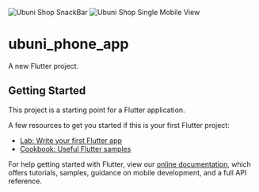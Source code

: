 ![Ubuni Shop SnackBar](https://user-images.githubusercontent.com/48629695/130088219-d4f4e4e6-3ed5-4bb4-b4a3-7f7ad29de8d6.png)
![Ubuni Shop Single Mobile View](https://user-images.githubusercontent.com/48629695/130086632-dcc0e1f9-bfe0-4b56-9055-fbf268a812b4.png)
# ubuni_phone_app

A new Flutter project.

## Getting Started

This project is a starting point for a Flutter application.

A few resources to get you started if this is your first Flutter project:

- [Lab: Write your first Flutter app](https://flutter.dev/docs/get-started/codelab)
- [Cookbook: Useful Flutter samples](https://flutter.dev/docs/cookbook)

For help getting started with Flutter, view our
[online documentation](https://flutter.dev/docs), which offers tutorials,
samples, guidance on mobile development, and a full API reference.
